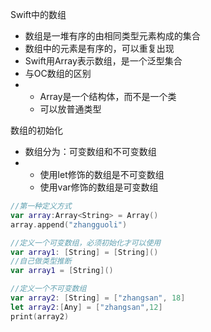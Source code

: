 Swift中的数组

* 数组是一堆有序的由相同类型元素构成的集合
* 数组中的元素是有序的，可以重复出现
* Swift用Array表示数组，是一个泛型集合
* 与OC数组的区别
* * Array是一个结构体，而不是一个类
  * 可以放普通类型

数组的初始化

* 数组分为：可变数组和不可变数组
* * 使用let修饰的数组是不可变数组
  * 使用var修饰的数组是可变数组

```swift
//第一种定义方式
var array:Array<String> = Array()
array.append("zhangguoli")

//定义一个可变数组，必须初始化才可以使用
var array1: [String] = [String]()
//自己做类型推断
var array1 = [String]()

//定义一个不可变数组
var array2: [String] = ["zhangsan", 18]
let array2:[Any] = ["zhangsan",12]
print(array2)
```



